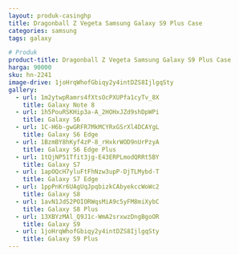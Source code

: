 ```yaml
---
layout: produk-casinghp
title: Dragonball Z Vegeta Samsung Galaxy S9 Plus Case
categories: samsung
tags: galaxy

# Produk
product-title: Dragonball Z Vegeta Samsung Galaxy S9 Plus Case
harga: 90000
sku: hn-2241
image-drive: 1joHrqWhofGbiqy2y4intDZS8IjlgqSty
gallery:
  - url: 1m2ytwpRamrs4fXtsOcPXUPfa1cyTv_8X
    title: Galaxy Note 8
  - url: 1h5PouRSKHip3a-A_2HOHxJZd9shDpWPi
    title: Galaxy S6
  - url: 1C-H6b-gwGRFR7MkMCYRxGSrXl4DCAYgL
    title: Galaxy S6 Edge
  - url: 1BzmBY8hKyf4zP-8_rHxkrWOD9nUrPzyA
    title: Galaxy S6 Edge Plus
  - url: 1tQjNP51Tfit3jg-E43ERPLmodQRRt5BY
    title: Galaxy S7
  - url: 1apOQcH7yluFtFhNzw3upP-DjTLMybd-T
    title: Galaxy S7 Edge
  - url: 1ppPnKr6UAgUqJpqbizkCAbyekccWoWc2
    title: Galaxy S8
  - url: 1avN1JdS2POIORWqsMiA9c5yFM8miXybC
    title: Galaxy S8 Plus
  - url: 13XBYzMAl_Q9J1c-WmA2srxwzDngBgoOR
    title: Galaxy S9
  - url: 1joHrqWhofGbiqy2y4intDZS8IjlgqSty
    title: Galaxy S9 Plus
---
```

